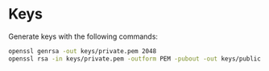# Keys

Generate keys with the following commands:

```bash
openssl genrsa -out keys/private.pem 2048
openssl rsa -in keys/private.pem -outform PEM -pubout -out keys/public.pem
```